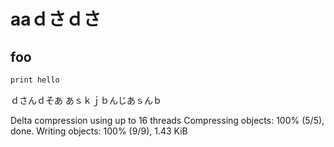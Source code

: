 # aaｄさｄさ

## foo

```bash
print hello
```
ｄさんｄそあ
あｓｋｊｂんじあｓんｂ

Delta compression using up to 16 threads
Compressing objects: 100% (5/5), done.
Writing objects: 100% (9/9), 1.43 KiB 